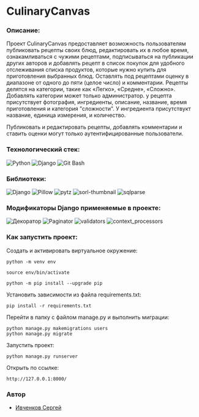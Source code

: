 # CulinaryCanvas
### Описание:
Проект CulinaryCanvas предоставляет возможность пользователям публиковать рецепты своих блюд, редактировать их в любое время, ознакамливаться с чужими рецептами,
подписываться на публикации других авторов и добавлять рецепт в список покупок для удобного отслеживания списка продуктов, которые нужно купить для приготовления выбранных блюд.
Оставлять под рецептами оценку в диапазоне от одного до пяти (целое число) и комментарии.
Рецепты делятся на категории, такие как «Легко», «Средне», «Сложно». Добавлять категории может только администратор.
у рецепта присутствует фотография, ингредиенты, описание, название, время приготовления и категория "сложности".
У ингредиента присутствукт название, единица измерения, и количество.

Публиковать и редактировать рецепты, добавлять комментарии и ставить оценки могут только аутентифицированные пользователи.


### Технологический стек:
![Python](https://img.shields.io/badge/Python-3.7-green) ![Django](https://img.shields.io/badge/Django-2.2.19-green) ![Git Bash](https://img.shields.io/badge/Git_Bash-2.40.0-green)


### Библиотеки:
![Django](https://img.shields.io/badge/Django-2.2.19-green) ![Pillow](https://img.shields.io/badge/Pillow-9.5.0-green)
![pytz](https://img.shields.io/badge/pytz-2025.1-green) ![sorl-thumbnail](https://img.shields.io/badge/sorl--thumbnail-12.9.0-green)
![sqlparse](https://img.shields.io/badge/sqlparse-0.4.4-green)



### Модификаторы Django применяемые в проекте:
![Декоратор](https://img.shields.io/badge/@login_required-gray) ![Paginator](https://img.shields.io/badge/Paginator-gray)
![validators](https://img.shields.io/badge/validators-gray) ![context_processors](https://img.shields.io/badge/context_processors-gray)


### Как запустить проект:

Cоздать и активировать виртуальное окружение:

```
python -m venv env
```

```
source env/bin/activate
```

```
python -m pip install --upgrade pip
```

Установить зависимости из файла requirements.txt:

```
pip install -r requirements.txt
```

Перейти в папку с файлом manage.py и выполнить миграции:

```
python manage.py makemigrations users
python manage.py migrate
```

Запустить проект:
```
python manage.py runserver
```

Открыть по ссылке:
```
http://127.0.0.1:8000/
```


### Автор
- [Ивченков Сергей](https://github.com/SleekHarpy)